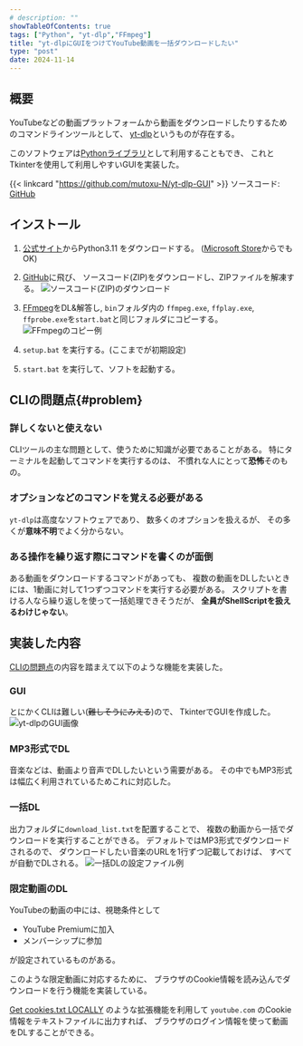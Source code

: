 ```yaml
---
# description: ""
showTableOfContents: true
tags: ["Python", "yt-dlp","FFmpeg"]
title: "yt-dlpにGUIをつけてYouTube動画を一括ダウンロードしたい"
type: "post"
date: 2024-11-14
---
```


## 概要
YouTubeなどの動画プラットフォームから動画をダウンロードしたりするためのコマンドラインツールとして、
[yt-dlp](https://github.com/yt-dlp/yt-dlp)というものが存在する。

このソフトウェアは[Pythonライブラリ](https://pypi.org/project/yt-dlp/)として利用することもでき、
これとTkinterを使用して利用しやすいGUIを実装した。


{{< linkcard "https://github.com/mutoxu-N/yt-dlp-GUI" >}}
ソースコード: [GitHub](https://github.com/mutoxu-N/yt-dlp-GUI)


## インストール
1. [公式サイト](https://www.python.org/downloads/)からPython3.11 をダウンロードする。 
([Microsoft Store](https://apps.microsoft.com/detail/9nrwmjp3717k?hl=ja-jp&gl=JP)からでもOK) 

1. [GitHub](https://github.com/mutoxu-N/yt-dlp-GUI)に飛び、
ソースコード(ZIP)をダウンロードし、ZIPファイルを解凍する。
![ソースコード(ZIP)のダウンロード](/Portfolio/images/posts/yt-dlp/src_dl.png)

1. [FFmpeg](https://github.com/BtbN/FFmpeg-Builds/releases)をDL&解答し, 
`bin`フォルダ内の `ffmpeg.exe`, `ffplay.exe`, `ffprobe.exe`を`start.bat`と同じフォルダにコピーする。
![FFmpegのコピー例](/Portfolio/images/posts/yt-dlp/ffmpeg.png)

1. `setup.bat` を実行する。(ここまでが初期設定)
1. `start.bat` を実行して、ソフトを起動する。


## CLIの問題点{#problem}
### 詳しくないと使えない

CLIツールの主な問題として、使うために知識が必要であることがある。
特にターミナルを起動してコマンドを実行するのは、
不慣れな人にとって**恐怖**そのもの。

### オプションなどのコマンドを覚える必要がある
`yt-dlp`は高度なソフトウェアであり、
数多くのオプションを扱えるが、
その多くが**意味不明**でよく分からない。

### ある操作を繰り返す際にコマンドを書くのが面倒
ある動画をダウンロードするコマンドがあっても、
複数の動画をDLしたいときには、1動画に対して1つずつコマンドを実行する必要がある。
スクリプトを書ける人なら繰り返しを使って一括処理できそうだが、
**全員がShellScriptを扱えるわけじゃない**。

## 実装した内容
[CLIの問題点](#problem)の内容を踏まえて以下のような機能を実装した。

### GUI
とにかくCLIは難しい(~~難しそうにみえる~~)ので、
TkinterでGUIを作成した。
![yt-dlpのGUI画像](/Portfolio/images/posts/yt-dlp/gui.png)

### MP3形式でDL
音楽などは、動画より音声でDLしたいという需要がある。
その中でもMP3形式は幅広く利用されているためこれに対応した。

### 一括DL
出力フォルダに`download_list.txt`を配置することで、
複数の動画から一括でダウンロードを実行することができる。
デフォルトではMP3形式でダウンロードされるので、
ダウンロードしたい音楽のURLを1行ずつ記載しておけば、
すべてが自動でDLされる。
![一括DLの設定ファイル例](/Portfolio/images/posts/yt-dlp/list.png)


### 限定動画のDL
YouTubeの動画の中には、視聴条件として

- YouTube Premiumに加入
- メンバーシップに参加

が設定されているものがある。

このような限定動画に対応するために、
ブラウザのCookie情報を読み込んでダウンロードを行う機能を実装している。

[Get cookies.txt LOCALLY](https://chromewebstore.google.com/detail/get-cookiestxt-locally/cclelndahbckbenkjhflpdbgdldlbecc)
のような拡張機能を利用して `youtube.com` のCookie情報をテキストファイルに出力すれば、
ブラウザのログイン情報を使って動画をDLすることができる。
